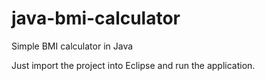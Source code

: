 java-bmi-calculator
===================

Simple BMI calculator in Java

Just import the project into Eclipse and run the application.